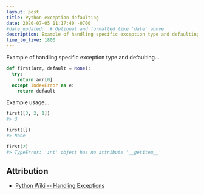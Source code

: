 ```yaml
---
layout: post
title: Python exception defaulting
date: 2020-07-05 11:17:40 -0700
#date_updated:  # Optional and formatted like 'date' above
description: Example of handling specific exception type and defaulting
time_to_live: 1800
---
```




Example of handling specific exception type and defaulting...


```python
def first(arr, default = None):
  try:
    return arr[0]
  except IndexError as e:
    return default
```


Example usage...


```python
first([3, 2, 1])
#> 3

first([])
#> None

first(2)
#> TypeError: 'int' object has no attribute '__getitem__'
```


## Attribution
[heading__attribution]: #attribution


- [Python Wiki -- Handling Exceptions](https://wiki.python.org/moin/HandlingExceptions)
